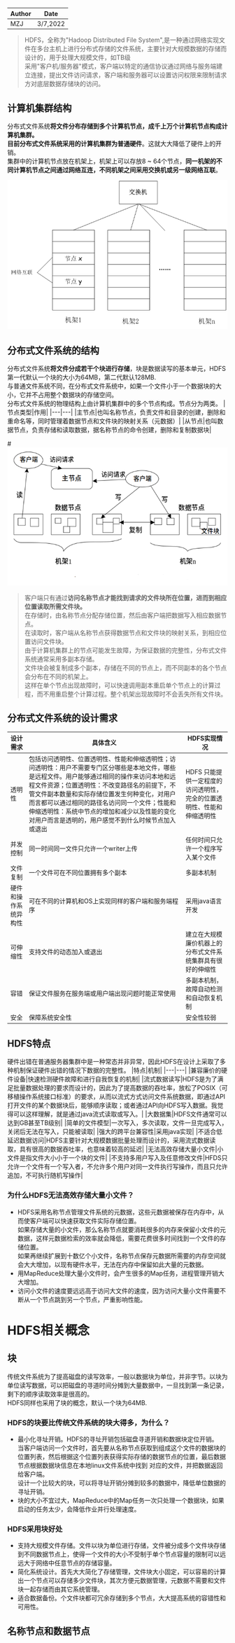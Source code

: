 |Author|Date|
|---|---|
|MZJ|3/7,2022|

>HDFS，全称为"Hadoop Distributed File System",是一种通过网络实现文件在多台主机上进行分布式存储的文件系统，主要针对大规模数据的存储而设计的，用于处理大规模文件，如TB级  
>采用"客户机/服务器"模式，客户端以特定的通信协议通过网络与服务端建立连接，提出文件访问请求，客户端和服务器可以设置访问权限来限制请求方对底层数据存储块的访问。
## 计算机集群结构

分布式文件系统**将文件分布存储到多个计算机节点，成千上万个计算机节点构成计算机集群。**  
**目前分布式文件系统采用的计算机集群为普通硬件**。这就大大降低了硬件上的开销。  
集群中的计算机节点放在机架上，机架上可以存放8 ~ 64个节点，**同一机架的不同计算机节点之间通过网络互连，不同机架之间采用交换机或另一级网络互联**。  

![contents](https://github.com/MzjHarley/Big-Data-Technology/blob/main/img/2.png)

## 分布式文件系统的结构
分布式文件系统**将文件分成若干个块进行存储**，块是数据读写的基本单元，HDFS第一代默认一个块的大小为64MB，第二代默认128MB.  
与普通文件系统不同，在分布式文件系统中，如果一个文件小于一个数据块的大小，它并不占用整个数据块的存储空间。  
分布式文件系统的物理结构上由计算机集群中的多个节点构成。节点分为两类。
|节点类型|作用|
|---|---|
|主节点|也叫名称节点，负责文件和目录的创建，删除和重命名等，同时管理着数据节点和文件块的映射关系（元数据）|
|从节点|也叫数据节点，负责存储和读取数据，据名称节点的命令创建，删除和复制数据块|

#![contents](https://github.com/MzjHarley/Big-Data-Technology/blob/main/img/4.png)

>客户端只有通过**访问名称节点才能找到请求的文件块所在位置，进而到相应位置读取所需文件块。**  
>在存储时，由名称节点分配存储位置，然后由客户端把数据写入相应数据节点。  
>在读取时，客户端从名称节点获得数据节点和文件块的映射关系，到相应位置访问文件块。  
>由于计算机集群上的节点可能发生故障，为保证数据的完整性，分布式文件系统通常采用多副本存储。  
>文件块会被复制成多个副本，存储在不同的节点上，而不同副本的各个节点会分布在不同的机架上。  
>这样在单个节点出现故障时，可以快速调用副本重启单个节点上的计算过程，而不用重启整个计算过程。整个机架出现故障时不会丢失所有文件块。
## 分布式文件系统的设计需求
|设计需求|具体含义|HDFS实现情况|
|----|----|----|
|透明性|  包括访问透明性、位置透明性、性能和伸缩透明性；访问透明性：用户不需要专门区分哪些是本地文件，哪些是远程文件。用户能够通过相同的操作来访问本地和远程文件资源；位置透明性：不改变路径名的前提下，不管文件副本数量和实际存储位置发生何种变化，对用户而言都可以通过相同的路径名访问同一个文件；性能和伸缩透明性：系统中节点的增加和减少以及性能的变化对用户而言是透明的，用户感觉不到什么时候节点加入或退出| HDFS 只能提供一定程度的访问透明性，完全的位置透明性、性能和伸缩透明性|
|并发控制|同一时间同一文件只允许一个writer上传|任何时间只允许一个程序写入某个文件|
|文件复制|一个文件可在不同位置拥有多个副本|多副本机制|
|硬件和操作系统异构性|可在不同的计算机和OS上实现同样的客户端和服务端程序|采用java语言开发|
|可伸缩性|支持文件的动态加入或退出|建立在大规模廉价机器上的分布式文件系统集群具有很好的伸缩性|
|容错|保证文件服务在服务端或用户端出现问题时能正常使用|多副本机制，故障自动检测和自动恢复机制|
|安全|保障系统安全性|安全性较弱|
## HDFS特点
硬件出错在普通服务器集群中是一种常态并非异常，因此HDFS在设计上采取了多种机制保证硬件出错的情况下数据的完整性。
|特点|机制|
|---|---|
|兼容廉价的硬件设备|快速检测硬件故障和进行自我恢复的机制|
|流式数据读写|HDFS是为了满足批量数据处理的要求而设计的，因此为了提高数据的吞吐率，放松了POSIX（可移植操作系统接口标准）的要求，从而以流式方式访问文件系统数据，即通过API打开文件的某个数据块后，能够顺序读取；或者通过API向HDFS写入数据。我觉得可以这样理解，就是通过java流式读取或写入。|
|大数据集|HDFS文件通常可以达到GB甚至TB级别|
|简单的文件模型|一次写入，多次读取，文件一旦完成写入，关闭后无法在写入，只能被读取|
|强大的跨平台兼容性|采用java实现|
|不适合低延迟数据访问|HDFS主要针对大规模数据批量处理而设计的，采用流式数据读取，具有很高的数据吞吐率，也意味着较高的延迟|
|无法高效存储大量小文件|小文件是指文件大小小于一个块的文件|
|不支持多用户写入及任意修改文件|HFDS只允许一个文件有一个写入者，不允许多个用户对同一文件执行写操作，而且只允许追加，不可执行随机写操作|
### 为什么HDFS无法高效存储大量小文件？
+ HDFS采用名称节点管理文件系统的元数据，这些元数据被保存在内存中，从而使客户端可以快速获取文件实际存储位置。  
  如果存储大量的小文件，那么名称节点就要消耗很多的内存来保留小文件的元数据，这样元数据检索的效率就会降低，需要花费很多时间找到一个文件的存储位置。  
  如果再继续扩展到十数亿个小文件，名称节点保存元数据所需要的内存空间就会大大增加，以现有硬件水平，无法在内存中保留如此大量的元数据。  
+ 用MapReduce处理大量小文件时，会产生很多的Map任务，进程管理开销大大增加。  
+ 访问小文件的速度要远远高于访问大文件的速度，因为访问大量小文件需要不断从一个节点跳到另一个节点，严重影响性能。  

# HDFS相关概念
## 块
传统文件系统为了提高磁盘的读写效率，一般以数据块为单位，并非字节。以块为单位读写数据，可以把磁盘的寻道时间分摊到大量数据中，一旦找到第一条记录，剩下的顺序读取效率是很高的。  
HDFS同样也采用了块的概念，默认一个块为64MB.
### HDFS的块要比传统文件系统的块大得多，为什么？
+ 最小化寻址开销。HDFS的寻址开销包括磁盘寻道开销和数据块定位开销。  
  当客户端访问一个文件时，首先要从名称节点获取到组成这个文件的数据块的位置列表，然后根据这个位置列表获得实际存储的数据节点的位置，最后数据节点根据数据块信息在本地linux文件系统中找到 对应的文件，并把数据返回给客户端。  
  设计一个比较大的块，可以将寻址开销分摊到较多的数据中，降低单位数据的寻址开销。  
+ 块的大小不宜过大，MapReduce中的Map任务一次只处理一个数据块，如果启动的任务太少，会降低作业并行处理速度。
### HDFS采用块好处
+ 支持大规模文件存储。文件以块为单位进行存储，文件被分成多个文件块存储到不同数据节点上，使得一个文件的大小不受制于单个节点容量的限制可以远远大于网络中任意节点的存储容量。  
+ 简化系统设计。首先大大简化了存储管理，文件块大小固定，可以容易的计算出一个节点可以存储多少文件块，其次方便元数据管理，元数据不需要和文件块一起存储而由其它系统管理。    
+ 适合数据备份。个文件块都可冗余存储到多个节点，大大提高系统的容错性和可用性。
## 名称节点和数据节点
